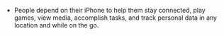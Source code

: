 - People depend on their iPhone to help them stay connected, play games, view media, accomplish tasks, and track personal data in any location and while on the go.
